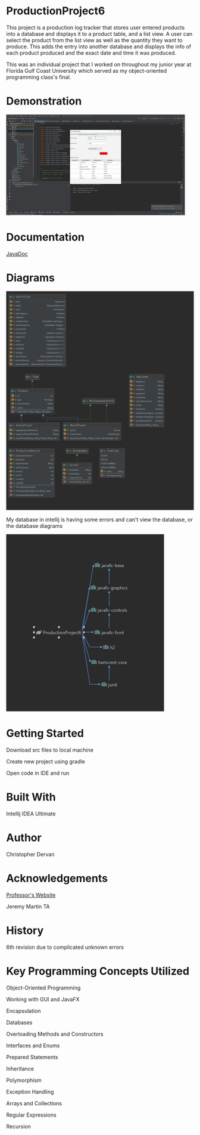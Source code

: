 # ProductionProject6
This project is a production log tracker that stores user entered products into a database 
and displays it to a product table, and a list view. A user can select the product from 
the list view as well as the quantity they want to produce. This adds the entry into another
database and displays the info of each product produced and the exact date and time it was produced.

This was an individual project that I worked on throughout my junior year at Florida Gulf Coast 
University which served as my object-oriented programming class's final.

# Demonstration
![Quick gif demonstrating program](docs/productionLogDemo.gif)

# Documentation
[JavaDoc]()

# Diagrams
![Java class diagrams](docs/diagrams/javaClassDiagramsProductionProject.png)

My database in intellij is having some errors 
and can't view the database, or the database diagrams

![This is what displays](docs/diagrams/falseDatabaseDiagram.png)

# Getting Started
Download src files to local machine

Create new project using gradle

Open code in IDE and run

# Built With
Intellij IDEA Ultimate 

# Author
Christopher Dervan

# Acknowledgements
[Professor's Website](https://sites.google.com/site/profvanselow/portfolio?authuser=0)

Jeremy Martin TA

# History
6th revision due to complicated unknown errors

# Key Programming Concepts Utilized
Object-Oriented Programming

Working with GUI and JavaFX

Encapsulation

Databases

Overloading Methods and Constructors

Interfaces and Enums

Prepared Statements

Inheritance

Polymorphism

Exception Handling

Arrays and Collections

Regular Expressions

Recursion




